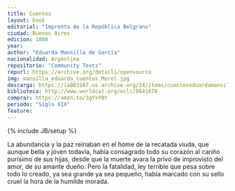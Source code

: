 ```yaml
---
title: Cuentos
layout: book
editorial: "Imprenta de la República Belgrano"
ciudad: Buenos Aires
edicion: 1880
year: 
author: "Eduarda Mansilla de García"
nacionalidad: Argentina
repositorio: "Community Texts"
repurl: https://archive.org/details/opensource
img: mansilla_eduarda_cuentos_Morel.jpg
descarga: https://ia803107.us.archive.org/24/items/cuentoseduardamansilladegarcia/Cuentos_-_Eduarda_Mansilla_de_Garcia.pdf
biblioteca: http://www.worldcat.org/oclc/8641678
comprar: https://amzn.to/3gYxYBt
periodo: "Siglo XIX"
feature: 
---
```

{% include JB/setup %}

La abundancia y la paz reinaban en el home de la recatada viuda, que aunque bella y jóven todavía, había consagrado todo su corazón al cariño purísimo de sus hijas, desde que la muerte avara la privó de improvisto del amor, de su amante dueño.
Pero la fatalidad, ley terrible que pesa sobre todo lo creado, ya sea grande ya sea pequeño, había marcado con su sello cruel la hora de la humilde morada.
